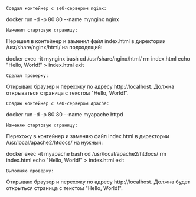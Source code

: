 
    Создал контейнер с веб-сервером nginx:

docker run -d -p 80:80 --name mynginx nginx

    Изменил стартовую страницу:

Перешел в контейнер и заменил файл index.html в директории /usr/share/nginx/html/ на подходящий:

docker exec -it mynginx bash
cd /usr/share/nginx/html/
rm index.html
echo "Hello, World!" > index.html
exit

    Сделал проверку:

Открываю браузер и перехожу по адресу http://localhost. Должна открываться страница с текстом "Hello, World!".


    Создаю контейнер с веб-сервером Apache:

docker run -d -p 80:80 --name myapache httpd

    Изменяю стартовую страницу:

Перехожу в контейнер и заменяю файл index.html в директории /usr/local/apache2/htdocs/ на нужный:

docker exec -it myapache bash
cd /usr/local/apache2/htdocs/
rm index.html
echo "Hello, World!" > index.html
exit

    Выполняю проверку:

Открываю браузер и перехожу по адресу http://localhost. Должна будет открыться страница с текстом "Hello, World!".
